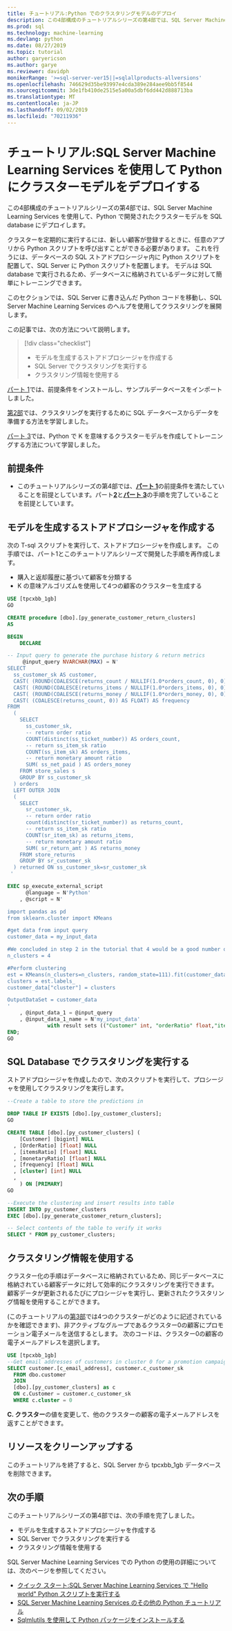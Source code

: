 ```yaml
---
title: チュートリアル:Python でのクラスタリングモデルのデプロイ
description: この4部構成のチュートリアルシリーズの第4部では、SQL Server Machine Learning Services を含むクラスターモデルを Python にデプロイします。
ms.prod: sql
ms.technology: machine-learning
ms.devlang: python
ms.date: 08/27/2019
ms.topic: tutorial
author: garyericson
ms.author: garye
ms.reviewer: davidph
monikerRange: '>=sql-server-ver15||=sqlallproducts-allversions'
ms.openlocfilehash: 746629d35be93997e4cda389e284aee9bb5f8544
ms.sourcegitcommit: 3de1fb410de2515e5a00a5dbf6dd442d888713ba
ms.translationtype: MT
ms.contentlocale: ja-JP
ms.lasthandoff: 09/02/2019
ms.locfileid: "70211936"
---
```

# <a name="tutorial-deploy-a-clustering-model-in-python-with-sql-server-machine-learning-services"></a>チュートリアル:SQL Server Machine Learning Services を使用して Python にクラスターモデルをデプロイする

この4部構成のチュートリアルシリーズの第4部では、SQL Server Machine Learning Services を使用して、Python で開発されたクラスターモデルを SQL database にデプロイします。

クラスターを定期的に実行するには、新しい顧客が登録するときに、任意のアプリから Python スクリプトを呼び出すことができる必要があります。 これを行うには、データベースの SQL ストアドプロシージャ内に Python スクリプトを配置して、SQL Server に Python スクリプトを配置します。 モデルは SQL database で実行されるため、データベースに格納されているデータに対して簡単にトレーニングできます。

このセクションでは、SQL Server に書き込んだ Python コードを移動し、SQL Server Machine Learning Services のヘルプを使用してクラスタリングを展開します。

この記事では、次の方法について説明します。

> [!div class="checklist"]
> * モデルを生成するストアドプロシージャを作成する
> * SQL Server でクラスタリングを実行する
> * クラスタリング情報を使用する

[パート 1](tutorial-python-clustering-model.md)では、前提条件をインストールし、サンプルデータベースをインポートしました。

[第2部](tutorial-python-clustering-model-prepare-data.md)では、クラスタリングを実行するために SQL データベースからデータを準備する方法を学習しました。

[パート 3](tutorial-python-clustering-model-build.md)では、Python で K を意味するクラスターモデルを作成してトレーニングする方法について学習しました。

## <a name="prerequisites"></a>前提条件

* このチュートリアルシリーズの第4部では、[**パート 1**](tutorial-python-clustering-model.md)の前提条件を満たしていることを前提としています。パート[**2**](tutorial-python-clustering-model-prepare-data.md)と[**パート 3**](tutorial-python-clustering-model-build.md)の手順を完了していることを前提としています。

## <a name="create-a-stored-procedure-that-generates-the-model"></a>モデルを生成するストアドプロシージャを作成する

次の T-sql スクリプトを実行して、ストアドプロシージャを作成します。 この手順では、パート1とこのチュートリアルシリーズで開発した手順を再作成します。

* 購入と返却履歴に基づいて顧客を分類する
* K の意味アルゴリズムを使用して4つの顧客のクラスターを生成する

```sql
USE [tpcxbb_1gb]
GO

CREATE procedure [dbo].[py_generate_customer_return_clusters]
AS

BEGIN
    DECLARE

-- Input query to generate the purchase history & return metrics
     @input_query NVARCHAR(MAX) = N'
SELECT
  ss_customer_sk AS customer,
  CAST( (ROUND(COALESCE(returns_count / NULLIF(1.0*orders_count, 0), 0), 7) ) AS FLOAT) AS orderRatio,
  CAST( (ROUND(COALESCE(returns_items / NULLIF(1.0*orders_items, 0), 0), 7) ) AS FLOAT) AS itemsRatio,
  CAST( (ROUND(COALESCE(returns_money / NULLIF(1.0*orders_money, 0), 0), 7) ) AS FLOAT) AS monetaryRatio,
  CAST( (COALESCE(returns_count, 0)) AS FLOAT) AS frequency
FROM
  (
    SELECT
      ss_customer_sk,
      -- return order ratio
      COUNT(distinct(ss_ticket_number)) AS orders_count,
      -- return ss_item_sk ratio
      COUNT(ss_item_sk) AS orders_items,
      -- return monetary amount ratio
      SUM( ss_net_paid ) AS orders_money
    FROM store_sales s
    GROUP BY ss_customer_sk
  ) orders
  LEFT OUTER JOIN
  (
    SELECT
      sr_customer_sk,
      -- return order ratio
      count(distinct(sr_ticket_number)) as returns_count,
      -- return ss_item_sk ratio
      COUNT(sr_item_sk) as returns_items,
      -- return monetary amount ratio
      SUM( sr_return_amt ) AS returns_money
    FROM store_returns
    GROUP BY sr_customer_sk
  ) returned ON ss_customer_sk=sr_customer_sk
 '

EXEC sp_execute_external_script
      @language = N'Python'
    , @script = N'

import pandas as pd
from sklearn.cluster import KMeans

#get data from input query
customer_data = my_input_data

#We concluded in step 2 in the tutorial that 4 would be a good number of clusters
n_clusters = 4

#Perform clustering
est = KMeans(n_clusters=n_clusters, random_state=111).fit(customer_data[["orderRatio","itemsRatio","monetaryRatio","frequency"]])
clusters = est.labels_
customer_data["cluster"] = clusters

OutputDataSet = customer_data
'
    , @input_data_1 = @input_query
    , @input_data_1_name = N'my_input_data'
             with result sets (("Customer" int, "orderRatio" float,"itemsRatio" float,"monetaryRatio" float,"frequency" float,"cluster" float));
END;
GO
```

## <a name="perform-clustering-in-sql-database"></a>SQL Database でクラスタリングを実行する

ストアドプロシージャを作成したので、次のスクリプトを実行して、プロシージャを使用してクラスタリングを実行します。

```sql
--Create a table to store the predictions in

DROP TABLE IF EXISTS [dbo].[py_customer_clusters];
GO

CREATE TABLE [dbo].[py_customer_clusters] (
    [Customer] [bigint] NULL
  , [OrderRatio] [float] NULL
  , [itemsRatio] [float] NULL
  , [monetaryRatio] [float] NULL
  , [frequency] [float] NULL
  , [cluster] [int] NULL
  ,
    ) ON [PRIMARY]
GO

--Execute the clustering and insert results into table
INSERT INTO py_customer_clusters
EXEC [dbo].[py_generate_customer_return_clusters];

-- Select contents of the table to verify it works
SELECT * FROM py_customer_clusters;
```

## <a name="use-the-clustering-information"></a>クラスタリング情報を使用する

クラスター化の手順はデータベースに格納されているため、同じデータベースに格納されている顧客データに対して効率的にクラスタリングを実行できます。 顧客データが更新されるたびにプロシージャを実行し、更新されたクラスタリング情報を使用することができます。

(このチュートリアルの[第3部](tutorial-python-clustering-model-build.md#analyze-the-results)では4つのクラスターがどのように記述されているかを確認できます)、非アクティブなグループであるクラスター0の顧客にプロモーション電子メールを送信するとします。 次のコードは、クラスター0の顧客の電子メールアドレスを選択します。

```sql
USE [tpcxbb_1gb]
--Get email addresses of customers in cluster 0 for a promotion campaign
SELECT customer.[c_email_address], customer.c_customer_sk
  FROM dbo.customer
  JOIN
  [dbo].[py_customer_clusters] as c
  ON c.Customer = customer.c_customer_sk
  WHERE c.cluster = 0
```

**C. クラスター**の値を変更して、他のクラスターの顧客の電子メールアドレスを返すことができます。

## <a name="clean-up-resources"></a>リソースをクリーンアップする

このチュートリアルを終了すると、SQL Server から tpcxbb_1gb データベースを削除できます。

## <a name="next-steps"></a>次の手順

このチュートリアルシリーズの第4部では、次の手順を完了しました。

* モデルを生成するストアドプロシージャを作成する
* SQL Server でクラスタリングを実行する
* クラスタリング情報を使用する

SQL Server Machine Learning Services での Python の使用の詳細については、次のページを参照してください。

* [クイック スタート:SQL Server Machine Learning Services で "Hello world" Python スクリプトを実行する](quickstart-python-run-using-t-sql.md)
* [SQL Server Machine Learning Services のその他の Python チュートリアル](sql-server-python-tutorials.md)
* [Sqlmlutils を使用して Python パッケージをインストールする](../package-management/install-additional-python-packages-on-sql-server.md)

